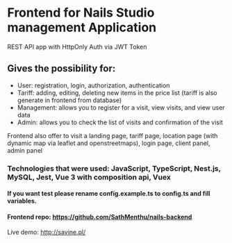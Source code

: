 # Frontend for Nails Studio management Application
REST API app with HttpOnly Auth via JWT Token
## Gives the possibility for:
- User: registration, login, authorization, authentication 
- Tariff: adding, editing, deleting new items in the price list (tariff is also generate in frontend from database)
- Management: allows you to register for a visit, view visits, and view user data
- Admin: allows you to check the list of visits and confirmation of the visit

Frontend also offer to visit a landing page, tariff page, location page (with dynamic map via leaflet and openstreetmaps), login page, client panel, admin panel

### Technologies that were used: JavaScript, TypeScript, Nest.js, MySQL, Jest, Vue 3 with composition api, Vuex
#### If you want test please rename config.example.ts to config.ts and fill variables.


#### Frontend repo: https://github.com/SathMenthu/nails-backend
Live demo: http://savine.pl/
